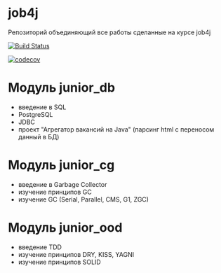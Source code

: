 # job4j
Репозиторий объединяющий все работы сделанные на курсе job4j

[![Build Status](https://www.travis-ci.com/stGOST/job4j.svg?branch=master)](https://www.travis-ci.com/stGOST/job4j)

[![codecov](https://codecov.io/gh/stGOST/job4j/branch/master/graph/badge.svg?token=J00S19M9SK)](https://codecov.io/gh/stGOST/job4j)
# Модуль junior_db
- введение в SQL
- PostgreSQL
- JDBC
- проект "Агрегатор вакансий на Java" (парсинг html c переносом данный в БД)
# Модуль junior_cg
- введение в Garbage Collector
- изучение принципов GC
- изучение GC (Serial, Parallel, CMS, G1, ZGC)
# Модуль junior_ood
- введение TDD
- изучение принципов DRY, KISS, YAGNI
- изучение принципов SOLID 
